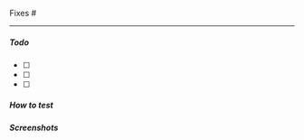 Fixes #<issue number>

--------

##### Todo

- [ ] <task description>
- [ ] <task description>
- [ ] <task description>


##### How to test

<description>


##### Screenshots

<screenshots>
